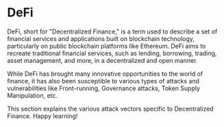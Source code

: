 # DeFi

DeFi, short for "Decentralized Finance," is a term used to describe a set of financial services and applications built on blockchain technology, particularly on public blockchain platforms like Ethereum. DeFi aims to recreate traditional financial services, such as lending, borrowing, trading, asset management, and more, in a decentralized and open manner.

While DeFi has brought many innovative opportunities to the world of finance, it has also been susceptible to various types of attacks and vulnerabilities like Front-running, Governance attacks, Token Supply Manipulation, etc.

This section explains the various attack vectors specific to Decentralized Finance. Happy learning!
